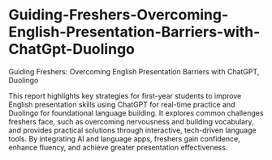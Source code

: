 # Guiding-Freshers-Overcoming-English-Presentation-Barriers-with-ChatGpt-Duolingo

Guiding Freshers: Overcoming English Presentation Barriers with ChatGPT, Duolingo

This report highlights key strategies for first-year students to improve English presentation skills using ChatGPT for real-time practice and Duolingo for foundational language building. It explores common challenges freshers face, such as overcoming nervousness and building vocabulary, and provides practical solutions through interactive, tech-driven language tools. By integrating AI and language apps, freshers gain confidence, enhance fluency, and achieve greater presentation effectiveness.
